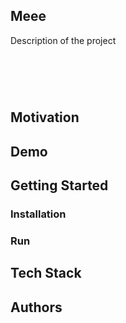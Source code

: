 ## Meee
Description of the project

<h1>
  <br>
  <img src="https://i.imgur.com/itBF8TL.jpg" alt="" width="">
</h1>

## Motivation

## Demo

## Getting Started

### Installation

### Run

## Tech Stack

## Authors

